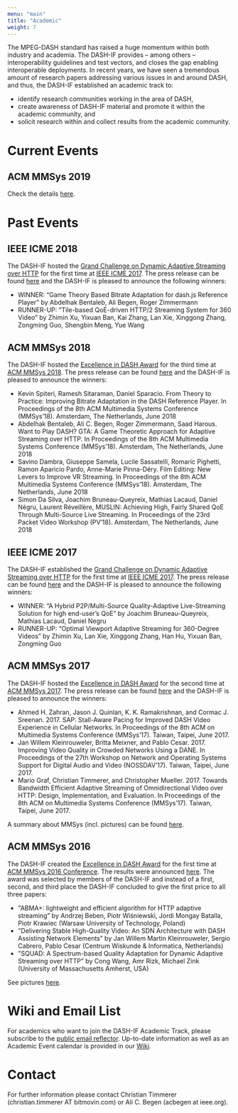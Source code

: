 ```yaml
---
menu: "main"
title: "Academic"
weight: 7
---
```

The MPEG-DASH standard has raised a huge momentum within both industry and academia. The DASH-IF provides – among others – interoperability guidelines and test vectors, and closes the gap enabling interoperable deployments. In recent years, we have seen a tremendous amount of research papers addressing various issues in and around DASH, and thus, the DASH-IF established an academic track to:

 * identify research communities working in the area of DASH,
 * create awareness of DASH-IF material and promote it within the academic community, and
 * solicit research within and collect results from the academic community.

# Current Events
## ACM MMSys 2019

Check the details [here](https://github.com/Dash-Industry-Forum/Academic-Track/wiki/Excellence-in-DASH-and-Best-PhD-Dissertation-Awards-@-ACM-MMSys-2019).
 
# Past Events
## IEEE ICME 2018

The DASH-IF hosted the [Grand Challenge on Dynamic Adaptive Streaming over HTTP](https://github.com/Dash-Industry-Forum/Academic-Track/wiki/DASH-Grand-Challenge-at-IEEE-ICME-2018) for the first time at [IEEE ICME 2017](http://www.icme2018.org/). The press release can be found [here](https://multimediacommunication.blogspot.com/2018/07/dash-if-awarded-grand-challenge-on.html) and the DASH-IF is pleased to announce the following winners:

 * WINNER: “Game Theory Based Bitrate Adaptation for dash.js Reference Player” by Abdelhak Bentaleb, Ali Begen, Roger Zimmermann
 * RUNNER-UP: “Tile-based QoE-driven HTTP/2 Streaming System for 360 Video” by Zhimin Xu, Yixuan Ban, Kai Zhang, Lan Xie, Xinggong Zhang, Zongming Guo, Shengbin Meng, Yue Wang

 
## ACM MMSys 2018

The DASH-IF hosted the [Excellence in DASH Award](https://github.com/Dash-Industry-Forum/Academic-Track/wiki/Excellence-in-DASH-Award-ACM-MMSys-2018) for the third time at [ACM MMSys 2018](http://www.mmsys2018.org/). The press release can be found [here](https://multimediacommunication.blogspot.com/2018/06/dash-if-awarded-excellence-in-dash.html) and the DASH-IF is pleased to announce the winners:

 * Kevin Spiteri, Ramesh Sitaraman, Daniel Sparacio. From Theory to Practice: Improving Bitrate Adaptation in the DASH Reference Player. In Proceedings of the 8th ACM Multimedia Systems Conference (MMSys’18). Amsterdam, The Netherlands, June 2018
 * Abdelhak Bentaleb, Ali C. Begen, Roger Zimmermann, Saad Harous. Want to Play DASH? GTA: A Game Theoretic Approach for Adaptive Streaming over HTTP. In Proceedings of the 8th ACM Multimedia Systems Conference (MMSys’18). Amsterdam, The Netherlands, June 2018
 * Savino Dambra, Giuseppe Samela, Lucile Sassatelli, Romaric Pighetti, Ramon Aparicio Pardo, Anne-Marie Pinna-Déry. Film Editing: New Levers to Improve VR Streaming. In Proceedings of the 8th ACM Multimedia Systems Conference (MMSys’18). Amsterdam, The Netherlands, June 2018
 * Simon Da Silva, Joachim Bruneau-Queyreix, Mathias Lacaud, Daniel Négru, Laurent Réveillère, MUSLIN: Achieving High, Fairly Shared QoE Through Multi-Source Live Streaming. In Proceedings of the 23rd Packet Video Workshop (PV’18). Amsterdam, The Netherlands, June 2018


## IEEE ICME 2017

The DASH-IF established the [Grand Challenge on Dynamic Adaptive Streaming over HTTP](https://dash-industry-forum.github.io/icme2017grandchallenge/) for the first time at [IEEE ICME 2017](http://www.icme2017.org/). The press release can be found [here](https://multimediacommunication.blogspot.co.at/2017/07/dash-if-awarded-grand-challenge-on.html) and the DASH-IF is pleased to announce the following winners:

* WINNER: “A Hybrid P2P/Multi-Source Quality-Adaptive Live-Streaming Solution for high end-user’s QoE” by Joachim Bruneau-Queyreix, Mathias Lacaud, Daniel Negru
* RUNNER-UP: “Optimal Viewport Adaptive Streaming for 360-Degree Videos” by Zhimin Xu, Lan Xie, Xinggong Zhang, Han Hu, Yixuan Ban, Zongming Guo

 
## ACM MMSys 2017

The DASH-IF hosted the [Excellence in DASH Award](https://dash-industry-forum.github.io/excellence-in-dash-award-acm-mmsys-2017/) for the second time at [ACM MMSys 2017](https://mmsys2016.itec.aau.at/excellence-in-dash-award-acm-mmsys-2016). The press release can be found [here](https://multimediacommunication.blogspot.co.at/2017/06/dash-if-awarded-excellence-in-dash.html) and the DASH-IF is pleased to announce the winners:

* Ahmed H. Zahran, Jason J. Quinlan, K. K. Ramakrishnan, and Cormac J. Sreenan. 2017. SAP: Stall-Aware Pacing for Improved DASH Video Experience in Cellular Networks. In Proceedings of the 8th ACM on Multimedia Systems Conference (MMSys’17). Taiwan, Taipei, June 2017.
* Jan Willem Kleinrouweler, Britta Meixner, and Pablo Cesar. 2017. Improving Video Quality in Crowded Networks Using a DANE. In Proceedings of the 27th Workshop on Network and Operating Systems Support for Digital Audio and Video (NOSSDAV’17). Taiwan, Taipei, June 2017.
* Mario Graf, Christian Timmerer, and Christopher Mueller. 2017. Towards Bandwidth Efficient Adaptive Streaming of Omnidirectional Video over HTTP: Design, Implementation, and Evaluation. In Proceedings of the 8th ACM on Multimedia Systems Conference (MMSys’17). Taiwan, Taipei, June 2017.

A summary about MMSys (incl. pictures) can be found [here](http://mmsys17.iis.sinica.edu.tw/acm-multimedia-systems-2017-nossdav-mmve-netgames/).

 
## ACM MMSys 2016

The DASH-IF created the [Excellence in DASH Award](https://dash-industry-forum.github.io/excellence-in-dash-award-acm-mmsys-2016) for the first time at [ACM MMSys 2016 Conference](https://mmsys2016.itec.aau.at/excellence-in-dash-award-acm-mmsys-2016). The results were announced [here](https://mmsys2016.itec.aau.at/acm-multimedia-systems-2016-nossdav-movid-and-mmve). The award was selected by members of the DASH-IF and instead of a first, second, and third place the DASH-IF concluded to give the first price to all three papers:

* "ABMA+: lightweight and efficient algorithm for HTTP adaptive streaming” by Andrzej Beben, Piotr Wiśniewski, Jordi Mongay Batalla, Piotr Krawiec (Warsaw University of Technology, Poland)
* "Delivering Stable High-Quality Video: An SDN Architecture with DASH Assisting Network Elements” by Jan Willem Martin Kleinrouweler, Sergio Cabrero, Pablo Cesar (Centrum Wiskunde & Informatica, Netherlands)
* "SQUAD: A Spectrum-based Quality Adaptation for Dynamic Adaptive Streaming over HTTP” by Cong Wang, Amr Rizk, Michael Zink (University of Massachusetts Amherst, USA)

See pictures [here](https://mmsys2016.itec.aau.at/acm-multimedia-systems-2016-nossdav-movid-and-mmve).

 
# Wiki and Email List

For academics who want to join the DASH-IF Academic Track, please subscribe to the [public email reflector](https://lists.aau.at/mailman/listinfo/dashifat). Up-to-date information as well as an Academic Event calendar is provided in our [Wiki](https://github.com/Dash-Industry-Forum/Academic-Track/wiki).

 
# Contact

For further information please contact Christian Timmerer (christian.timmerer AT bitmovin.com) or Ali C. Begen (acbegen at ieee.org).

